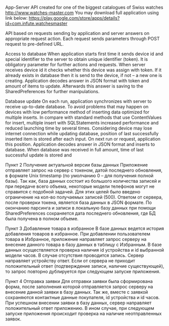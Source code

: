 App-Server API created for one of the biggest catalogues of Swiss watches http://www.watches-master.com
You may download full application using link below:
https://play.google.com/store/apps/details?id=com.infute.watchesmaster

API based on requests sending by application and server answers on appropriate request action.
Each request sends parameters through POST request to pre-defined URL.

Access to database
When application starts first time it sends device id and special identifier to the server to obtain unique identifier (token). It is obligatory parameter for further actions and requests.
When server receives device id it checks whether this device was assign with token. If it already exists in database then it is send to the device, if not – a new one is creating.
Application decodes answer in JSON format with token and amount of items to update. Afterwards this answer is saving to the SharedPreferences for further manipulations.

Database update
On each run, application synchronizes with server to receive up-to-date database. 
To avoid problems that may happen on devices with low performance method of inserting data optimized for multiple inserts. In compare with standard methods that use ContentValues for insert, multiple insert with SQLStatements increased performance and reduced launching time by several times. 
Considering device may lose internet connection while updating database, position of last successfully inserted item is stored after each input. On next run or request, application this position.
Application decodes answer in JSON format and inserts to database. 
When database was received in full amount, time of last successful update is stored and 


Пункт 2
Получение актуальной версии базы данных
Приложение отправляет запрос на сервер с токеном, датой последнего обновления, в формате Unix timestamp (по умолчанию 0 – для получения полной базы). Так как, база данных состоит из большого количества записей и при передаче всего объема, некоторые модели телефонов могут не справится с подобной задачей. Для этих целей было введено ограничение на кол-во получаемых записей (500).
Ответом от сервера, после проверки токена, является база данных в JSON формате.
По окончанию парсинга и записи в локальную базу данных при помощи SharedPreferences сохраняется дата последнего обновления, где БД была получена в полном объеме.

Пункт 3
Добавление товара в избранное
В базе данных ведется история добавления товаров в избранное.
При добавлении пользователем товара в Избранное, приложение направляет запрос серверу на внесение данного товара в базу данных в таблицу с Избранным.
В базе данных осуществляется проверка наличия id устройства и id выбранной модели часов. В случае отсутствия проводится запись. Сервер направляет устройству ответ.
Если от сервера не приходит положительный ответ (подтверждение записи, наличие существующей), то запрос повторно дублируется при следующем запуске приложения.

Пункт 4
Отправка заявки
Для отправки заявки была сформирована форма, после заполнения которой отправляется запрос серверу на внесение данной заявки в базу данных. Так же, вместе с заявкой сохраняются контактные данные покупателя, id устройства и id часов.
При успешном внесении заявки в базу данных, сервер направляет положительный ответ приложению. В ином случае, при следующем запуске приложения происходит проверка на наличие неотправленных заявок.
